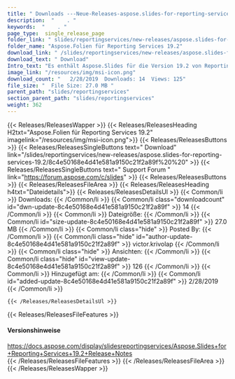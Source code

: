 ```yaml
---
title: " Downloads ---Neue-Releases-aspose.slides-for-reporting-services-19.2 . "
description:  "    . " 
keywords:  "    . " 
page_type:  single_release_page
folder_link: " slides/reportingservices/new-releases/aspose.slides-for-reporting-services-19.2/"
folder_name: "Aspose.Folien für Reporting Services 19.2"
download_link: " /slides/reportingservices/new-releases/aspose.slides-for-reporting-services-19.2/8c4e50168e4d41e581a9150c21f2a89f"
download_text: " Download"
Intro_text: "Es enthält Aspose.Slides für die Version 19.2 von Reporting Services."
image_link: "/resources/img/msi-icon.png"
download_count: "   2/28/2019  Downloads: 14  Views: 125"
file_size: "  File Size: 27.0 MB "
parent_path: "slides/reportingservices"
section_parent_path: "slides/reportingservices"
weight: 362
---
```


{{< Releases/ReleasesWapper >}}
  {{< Releases/ReleasesHeading H2txt="Aspose.Folien für Reporting Services 19.2" imagelink="/resources/img/msi-icon.png">}}
  {{< Releases/ReleasesButtons >}}
    {{< Releases/ReleasesSingleButtons text=" Download" link="/slides/reportingservices/new-releases/aspose.slides-for-reporting-services-19.2/8c4e50168e4d41e581a9150c21f2a89f%20%20" >}}
    {{< Releases/ReleasesSingleButtons text=" Support Forum " link="https://forum.aspose.com/c/slides" >}}
  {{< Releases/ReleasesButtons >}}
  {{< Releases/ReleasesFileArea >}}
    {{< Releases/ReleasesHeading h4txt="Dateidetails">}}
    {{< Releases/ReleasesDetailsUl >}}
            {{< Common/li >}} Downloads: {{< /Common/li >}}
      {{< Common/li class="downloadcount" id="dwn-update-8c4e50168e4d41e581a9150c21f2a89f" >}} 14 {{< /Common/li >}}
      {{< Common/li >}} Dateigröße: {{< /Common/li >}}
      {{< Common/li id="size-update-8c4e50168e4d41e581a9150c21f2a89f" >}} 27.0 MB {{< /Common/li >}} 
      {{< Common/li  class="hide" >}} Posted By: {{< /Common/li >}} 
      {{< Common/li class="hide" id="author-update-8c4e50168e4d41e581a9150c21f2a89f" >}} victor.krivolap {{< /Common/li >}}
      {{< Common/li class="hide" >}} Ansichten: {{< /Common/li >}}
      {{< Common/li class="hide" id="view-update-8c4e50168e4d41e581a9150c21f2a89f" >}} 126 {{< /Common/li >}}
      {{< Common/li >}} Hinzugefügt am: {{< /Common/li >}}
      {{< Common/li id="added-update-8c4e50168e4d41e581a9150c21f2a89f" >}} 2/28/2019 {{< /Common/li >}} 

    {{< /Releases/ReleasesDetailsUl >}}

  {{< Releases/ReleasesFileFeatures >}}
      <h4>Versionshinweise</h4><div> <a href="https://docs.aspose.com/display/slidesreportingservices/Aspose.Slides+for+Reporting+Services+19.2+Release+Notes">https://docs.aspose.com/display/slidesreportingservices/Aspose.Slides+for+Reporting+Services+19.2+Release+Notes</a></div>
  {{< /Releases/ReleasesFileFeatures >}}
 {{< /Releases/ReleasesFileArea >}}
{{< /Releases/ReleasesWapper >}}



